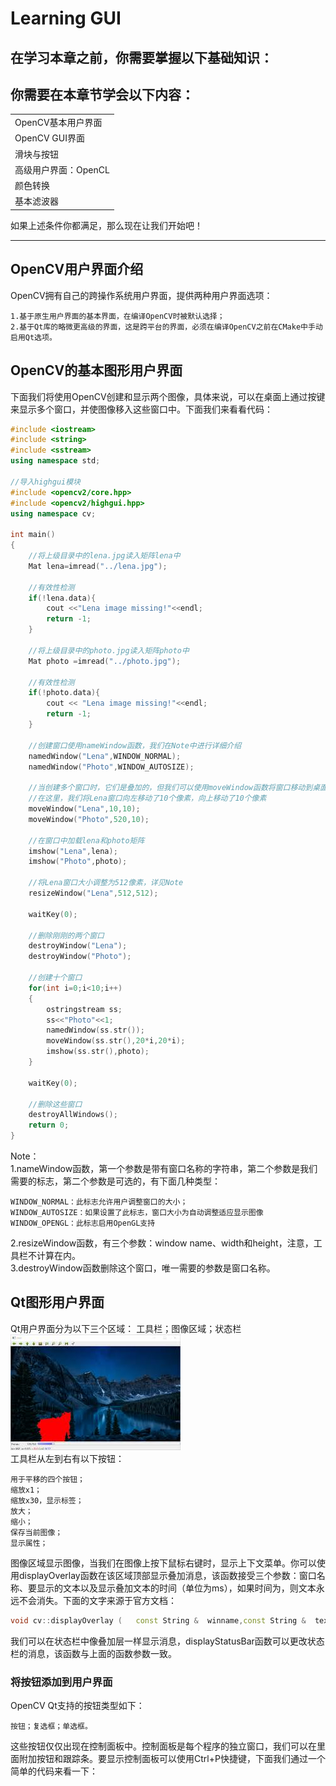 # Learning GUI
## 在学习本章之前，你需要掌握以下基础知识：  

## 你需要在本章节学会以下内容：
||
|---|
|OpenCV基本用户界面|
|OpenCV GUI界面|
|滑块与按钮|
|高级用户界面：OpenCL|
|颜色转换|
|基本滤波器|

如果上述条件你都满足，那么现在让我们开始吧！

---
## OpenCV用户界面介绍
OpenCV拥有自己的跨操作系统用户界面，提供两种用户界面选项：

    1.基于原生用户界面的基本界面，在编译OpenCV时被默认选择；
    2.基于Qt库的略微更高级的界面，这是跨平台的界面，必须在编译OpenCV之前在CMake中手动启用Qt选项。
## OpenCV的基本图形用户界面
下面我们将使用OpenCV创建和显示两个图像，具体来说，可以在桌面上通过按键来显示多个窗口，并使图像移入这些窗口中。下面我们来看看代码：
```c++
#include <iostream>
#include <string>
#include <sstream>
using namespace std;

//导入highgui模块
#include <opencv2/core.hpp>
#include <opencv2/highgui.hpp>
using namespace cv;

int main()
{
    //将上级目录中的lena.jpg读入矩阵lena中
    Mat lena=imread("../lena.jpg");

    //有效性检测
    if(!lena.data){
        cout <<"Lena image missing!"<<endl;
        return -1;
    }
    
    //将上级目录中的photo.jpg读入矩阵photo中
    Mat photo =imread("../photo.jpg");

    //有效性检测
    if(!photo.data){
        cout << "Lena image missing!"<<endl;
        return -1;
    }

    //创建窗口使用nameWindow函数，我们在Note中进行详细介绍
    namedWindow("Lena",WINDOW_NORMAL);
    namedWindow("Photo",WINDOW_AUTOSIZE);

    //当创建多个窗口时，它们是叠加的，但我们可以使用moveWindow函数将窗口移动到桌面的任何区域
    //在这里，我们将Lena窗口向左移动了10个像素，向上移动了10个像素
    moveWindow("Lena",10,10);
    moveWindow("Photo",520,10);

    //在窗口中加载lena和photo矩阵
    imshow("Lena",lena);
    imshow("Photo",photo);

    //将Lena窗口大小调整为512像素，详见Note
    resizeWindow("Lena",512,512);

    waitKey(0);

    //删除刚刚的两个窗口
    destroyWindow("Lena");
    destroyWindow("Photo");

    //创建十个窗口
    for(int i=0;i<10;i++)
    {
        ostringstream ss;
        ss<<"Photo"<<1;
        namedWindow(ss.str());
        moveWindow(ss.str(),20*i,20*i);
        imshow(ss.str(),photo);
    }

    waitKey(0);

    //删除这些窗口
    destroyAllWindows();
    return 0;
}
```
Note：  
1.nameWindow函数，第一个参数是带有窗口名称的字符串，第二个参数是我们需要的标志，第二个参数是可选的，有下面几种类型：

    WINDOW_NORMAL：此标志允许用户调整窗口的大小；
    WINDOW_AUTOSIZE：如果设置了此标志，窗口大小为自动调整适应显示图像
    WINDOW_OPENGL：此标志启用OpenGL支持

2.resizeWindow函数，有三个参数：window name、width和height，注意，工具栏不计算在内。  
3.destroyWindow函数删除这个窗口，唯一需要的参数是窗口名称。  

## Qt图形用户界面
Qt用户界面分为以下三个区域：
工具栏；图像区域；状态栏
![3 channels](../imgs/3-1.jpeg)    
工具栏从左到右有以下按钮：

    用于平移的四个按钮；
    缩放x1；
    缩放x30，显示标签；
    放大；
    缩小；
    保存当前图像；
    显示属性；

图像区域显示图像，当我们在图像上按下鼠标右键时，显示上下文菜单。你可以使用displayOverlay函数在该区域顶部显示叠加消息，该函数接受三个参数：窗口名称、要显示的文本以及显示叠加文本的时间（单位为ms），如果时间为，则文本永远不会消失。下面的文字来源于官方文档：
```c++
void cv::displayOverlay	(	const String & 	winname,const String & 	text,int delayms = 0 )	
```
我们可以在状态栏中像叠加层一样显示消息，displayStatusBar函数可以更改状态栏的消息，该函数与上面的函数参数一致。

### 将按钮添加到用户界面
OpenCV Qt支持的按钮类型如下：  

    按钮；复选框；单选框。  

这些按钮仅仅出现在控制面板中。控制面板是每个程序的独立窗口，我们可以在里面附加按钮和跟踪条。要显示控制面板可以使用Ctrl+P快捷键，下面我们通过一个简单的代码来看一下：
```c++


